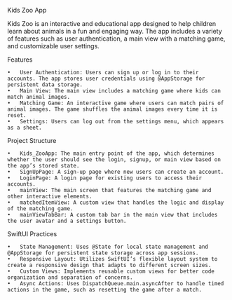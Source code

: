 Kids Zoo App

Kids Zoo is an interactive and educational app designed to help children learn about animals in a fun and engaging way. The app includes a variety of features such as user authentication, a main view with a matching game, and customizable user settings.

Features

	•	User Authentication: Users can sign up or log in to their accounts. The app stores user credentials using @AppStorage for persistent data storage.
	•	Main View: The main view includes a matching game where kids can match animal images.
	•	Matching Game: An interactive game where users can match pairs of animal images. The game shuffles the animal images every time it is reset.
	•	Settings: Users can log out from the settings menu, which appears as a sheet.

Project Structure

	•	Kids_ZooApp: The main entry point of the app, which determines whether the user should see the login, signup, or main view based on the app’s stored state.
	•	SignUpPage: A sign-up page where new users can create an account.
	•	LoginPage: A login page for existing users to access their accounts.
	•	mainView: The main screen that features the matching game and other interactive elements.
	•	matchedItemView: A custom view that handles the logic and display of the matching game.
	•	mainViewTabBar: A custom tab bar in the main view that includes the user avatar and a settings button.

SwiftUI Practices

	•	State Management: Uses @State for local state management and @AppStorage for persistent state storage across app sessions.
	•	Responsive Layout: Utilizes SwiftUI’s flexible layout system to create a responsive design that adapts to different screen sizes.
	•	Custom Views: Implements reusable custom views for better code organization and separation of concerns.
	•	Async Actions: Uses DispatchQueue.main.asyncAfter to handle timed actions in the game, such as resetting the game after a match.
